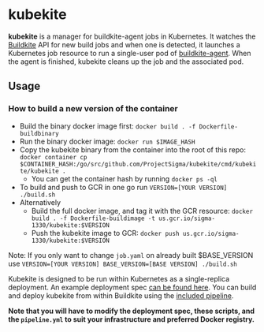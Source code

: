 # kubekite
**kubekite** is a manager for buildkite-agent jobs in Kubernetes.  It watches the [Buildkite](https://buildkite.com) API for new build jobs and when one is detected, it launches a Kubernetes job resource to run a single-user pod of [buildkite-agent](https://github.com/buildkite/agent).  When the agent is finished, kubekite cleans up the job and the associated pod.

## Usage

### How to build a new version of the container
- Build the binary docker image first: `docker build . -f Dockerfile-buildbinary`
- Run the binary docker image: `docker run $IMAGE_HASH`
- Copy the kubekite binary from the container into the root of this repo: `docker container cp $CONTAINER_HASH:/go/src/github.com/ProjectSigma/kubekite/cmd/kubekite/kubekite .`
  - You can get the container hash by running `docker ps -ql`
- To build and push to GCR in one go run `VERSION=[YOUR VERSION] ./build.sh`
- Alternatively
  - Build the full docker image, and tag it with the GCR resource: `docker build . -f Dockerfile-buildimage -t us.gcr.io/sigma-1330/kubekite:$VERSION`
  - Push the kubekite image to GCR: `docker push us.gcr.io/sigma-1330/kubekite:$VERSION`

Note:
If you only want to change `job.yaml` on already built $BASE_VERSION use `VERSION=[YOUR VERSION] BASE_VERSION=[BASE VERSION] ./build.sh `

Kubekite is designed to be run within Kubernetes as a single-replica deployment.  An example deployment spec [can be found here](https://github.com/ProjectSigma/kubekite/blob/master/kube-deploy/sigma-1330/deployment.yaml).  You can build and deploy kubekite from within Buildkite using the [included pipeline](https://github.com/ProjectSigma/kubekite/tree/master/.buildkite).

**Note that you will have to modify the deployment spec, these scripts, and the `pipeline.yml` to suit your infrastructure and preferred Docker registry.**

